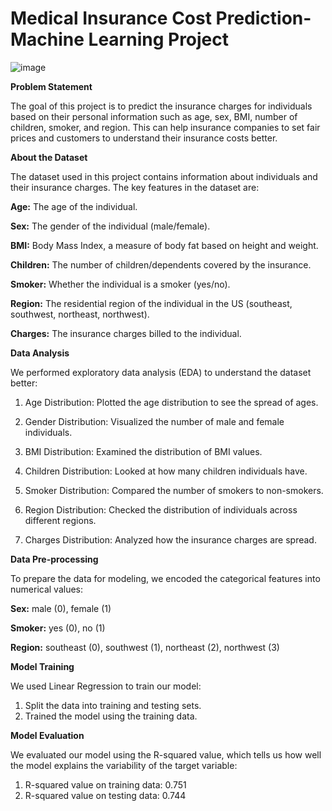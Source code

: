 # Medical Insurance Cost Prediction- Machine Learning Project 

![image](https://github.com/Maryamfaisalz/Medical_Insurance_Cost_Prediction/assets/79410940/d4a134d5-11cf-4d96-8e92-5f0a1371abf8)

**Problem Statement**

The goal of this project is to predict the insurance charges for individuals based on their personal information such as age, sex, BMI, number of children, smoker, and region. This can help insurance companies to set fair prices and customers to understand their insurance costs better.

**About the Dataset**

The dataset used in this project contains information about individuals and their insurance charges. The key features in the dataset are:

**Age:** The age of the individual.

**Sex:**  The gender of the individual (male/female).

**BMI:**  Body Mass Index, a measure of body fat based on height and weight.

**Children:**  The number of children/dependents covered by the insurance.

**Smoker:**  Whether the individual is a smoker (yes/no).

**Region:**  The residential region of the individual in the US (southeast, southwest, northeast, northwest).

**Charges:**  The insurance charges billed to the individual.

**Data Analysis**

We performed exploratory data analysis (EDA) to understand the dataset better:

1) Age Distribution:
Plotted the age distribution to see the spread of ages.

2) Gender Distribution:
Visualized the number of male and female individuals.

3) BMI Distribution:
Examined the distribution of BMI values.

4) Children Distribution:
Looked at how many children individuals have.

5) Smoker Distribution:
Compared the number of smokers to non-smokers.

6) Region Distribution:
Checked the distribution of individuals across different regions.

7) Charges Distribution:
Analyzed how the insurance charges are spread.

**Data Pre-processing**

To prepare the data for modeling, we encoded the categorical features into numerical values:

**Sex:** male (0), female (1)

**Smoker:** yes (0), no (1)

**Region:** southeast (0), southwest (1), northeast (2), northwest (3)

**Model Training**

We used Linear Regression to train our model:

1) Split the data into training and testing sets.
2) Trained the model using the training data.

**Model Evaluation**

We evaluated our model using the R-squared value, which tells us how well the model explains the variability of the target variable:

1) R-squared value on training data: 0.751
2) R-squared value on testing data: 0.744



